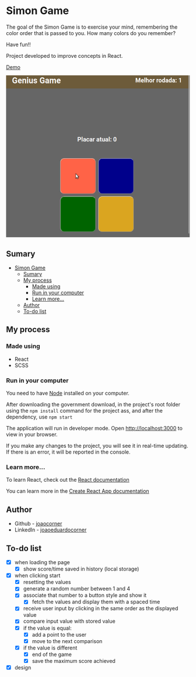 # Simon Game

The goal of the Simon Game is to exercise your mind, remembering the color order that is passed to you. How many colors do you remember?

Have fun!!

Project developed to improve concepts in React.

[Demo](https://joaocorner.github.io/genius-game/)

![Preview](https://raw.githubusercontent.com/joaocorner/genius-game/main/public/img/preview.gif)

## Sumary

- [Simon Game](#simon-game)
  - [Sumary](#sumary)
  - [My process](#my-process)
    - [Made using](#made-using)
    - [Run in your computer](#run-in-your-computer)
    - [Learn more...](#learn-more)
  - [Author](#author)
  - [To-do list](#to-do-list)

## My process

### Made using

- React
- SCSS

### Run in your computer

You need to have [Node](https://nodejs.org/en/) installed on your computer.

After downloading the government download, in the project's root folder using the `npm install` command for the project ass, and after the dependency, use `npm start`

The application will run in developer mode.
Open [http://localhost:3000](http://localhost:3000) to view in your browser.

If you make any changes to the project, you will see it in real-time updating.
If there is an error, it will be reported in the console.

### Learn more...

To learn React, check out the [React documentation](https://reactjs.org/)

You can learn more in the [Create React App documentation](https://facebook.github.io/create-react-app/docs/getting-started)

## Author

- Github - [joaocorner](https://github.com/joaocorner)
- LinkedIn - [joaoeduardocorner](https://www.linkedin.com/in/joaoeduardocorner/)

## To-do list

- [x] when loading the page
  - [x] show score/time saved in history (local storage)
- [x] when clicking start
  - [x] resetting the values
  - [x] generate a random number between 1 and 4
  - [x] associate that number to a button style and show it
    - [x] fetch the values ​​and display them with a spaced time
  - [x] receive user input by clicking in the same order as the displayed value
  - [x] compare input value with stored value
  - [x] if the value is equal:
    - [x] add a point to the user
    - [x] move to the next comparison
  - [x] if the value is different
    - [x] end of the game
    - [x] save the maximum score achieved
- [x] design
